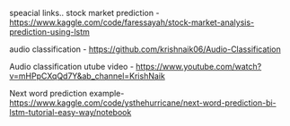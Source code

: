 speacial links..
stock market prediction - https://www.kaggle.com/code/faressayah/stock-market-analysis-prediction-using-lstm

audio classification - https://github.com/krishnaik06/Audio-Classification


Audio classification utube video - https://www.youtube.com/watch?v=mHPpCXqQd7Y&ab_channel=KrishNaik


Next word prediction example- https://www.kaggle.com/code/ysthehurricane/next-word-prediction-bi-lstm-tutorial-easy-way/notebook
